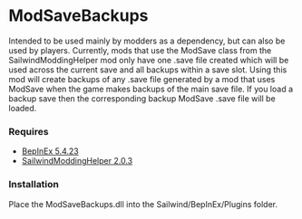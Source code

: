 # ModSaveBackups

Intended to be used mainly by modders as a dependency, but can also be used by players. Currently, mods that use the ModSave class from the SailwindModdingHelper mod only have one .save file created which will be used across the current save and all backups within a save slot. Using this mod will create backups of any .save file generated by a mod that uses ModSave when the game makes backups of the main save file. If you load a backup save then the corresponding backup ModSave .save file will be loaded.

### Requires
* [BepInEx 5.4.23](https://github.com/BepInEx/BepInEx/releases)
* [SailwindModdingHelper 2.0.3](https://thunderstore.io/c/sailwind/p/App24/SailwindModdingHelper/)

### Installation
Place the ModSaveBackups.dll into the Sailwind/BepInEx/Plugins folder.
